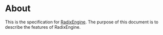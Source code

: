 # About
This is the specification for [RadixEngine](https://github.com/GlPortal/RadixEngine).
The purpose of this document is to describe the features of RadixEngine.
